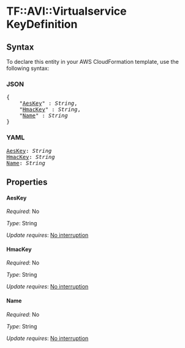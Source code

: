 # TF::AVI::Virtualservice KeyDefinition

## Syntax

To declare this entity in your AWS CloudFormation template, use the following syntax:

### JSON

<pre>
{
    "<a href="#aeskey" title="AesKey">AesKey</a>" : <i>String</i>,
    "<a href="#hmackey" title="HmacKey">HmacKey</a>" : <i>String</i>,
    "<a href="#name" title="Name">Name</a>" : <i>String</i>
}
</pre>

### YAML

<pre>
<a href="#aeskey" title="AesKey">AesKey</a>: <i>String</i>
<a href="#hmackey" title="HmacKey">HmacKey</a>: <i>String</i>
<a href="#name" title="Name">Name</a>: <i>String</i>
</pre>

## Properties

#### AesKey

_Required_: No

_Type_: String

_Update requires_: [No interruption](https://docs.aws.amazon.com/AWSCloudFormation/latest/UserGuide/using-cfn-updating-stacks-update-behaviors.html#update-no-interrupt)

#### HmacKey

_Required_: No

_Type_: String

_Update requires_: [No interruption](https://docs.aws.amazon.com/AWSCloudFormation/latest/UserGuide/using-cfn-updating-stacks-update-behaviors.html#update-no-interrupt)

#### Name

_Required_: No

_Type_: String

_Update requires_: [No interruption](https://docs.aws.amazon.com/AWSCloudFormation/latest/UserGuide/using-cfn-updating-stacks-update-behaviors.html#update-no-interrupt)

